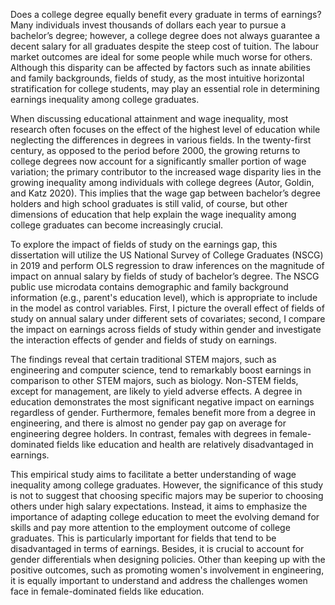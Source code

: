Does a college degree equally benefit every graduate in terms of earnings? Many 
individuals invest thousands of dollars each year to pursue a bachelor’s degree; however, a 
college degree does not always guarantee a decent salary for all graduates despite the steep 
cost of tuition. The labour market outcomes are ideal for some people while much worse for 
others. Although this disparity can be affected by factors such as innate abilities and family 
backgrounds, fields of study, as the most intuitive horizontal stratification for college students, 
may play an essential role in determining earnings inequality among college graduates.

When discussing educational attainment and wage inequality, most research often 
focuses on the effect of the highest level of education while neglecting the differences in 
degrees in various fields. In the twenty-first century, as opposed to the period before 2000, 
the growing returns to college degrees now account for a significantly smaller portion of 
wage variation; the primary contributor to the increased wage disparity lies in the growing 
inequality among individuals with college degrees (Autor, Goldin, and Katz 2020). This 
implies that the wage gap between bachelor’s degree holders and high school graduates is 
still valid, of course, but other dimensions of education that help explain the wage inequality 
among college graduates can become increasingly crucial.

To explore the impact of fields of study on the earnings gap, this dissertation will 
utilize the US National Survey of College Graduates (NSCG) in 2019 and perform OLS 
regression to draw inferences on the magnitude of impact on annual salary by fields of study
of bachelor’s degree. The NSCG public use microdata contains demographic and family 
background information (e.g., parent's education level), which is appropriate to include in 
the model as control variables. First, I picture the overall effect of fields of study on annual 
salary under different sets of covariates; second, I compare the impact on earnings across 
fields of study within gender and investigate the interaction effects of gender and fields of 
study on earnings.

The findings reveal that certain traditional STEM majors, such as engineering and 
computer science, tend to remarkably boost earnings in comparison to other STEM majors,
such as biology. Non-STEM fields, except for management, are likely to yield adverse effects. 
A degree in education demonstrates the most significant negative impact on earnings
regardless of gender. Furthermore, females benefit more from a degree in engineering, and
there is almost no gender pay gap on average for engineering degree holders. In contrast,
females with degrees in female-dominated fields like education and health are relatively 
disadvantaged in earnings.

This empirical study aims to facilitate a better understanding of wage inequality 
among college graduates. However, the significance of this study is not to suggest that 
choosing specific majors may be superior to choosing others under high salary expectations. 
Instead, it aims to emphasize the importance of adapting college education to meet the 
evolving demand for skills and pay more attention to the employment outcome of college 
graduates. This is particularly important for fields that tend to be disadvantaged in terms of 
earnings. Besides, it is crucial to account for gender differentials when designing policies. 
Other than keeping up with the positive outcomes, such as promoting women's involvement 
in engineering, it is equally important to understand and address the challenges women face 
in female-dominated fields like education.
